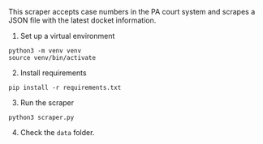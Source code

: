 This scraper accepts case numbers in the PA court system and scrapes a JSON file with the latest docket information.

1. Set up a virtual environment

```
python3 -m venv venv
source venv/bin/activate
```

2. Install requirements

```
pip install -r requirements.txt
```

3. Run the scraper

```
python3 scraper.py
```

4. Check the `data` folder.
